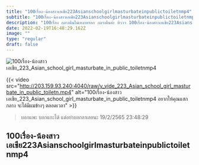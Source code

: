```yaml
---
title: "100เรื่อง-น้องสาวเอเชีย223Asianschoolgirlmasturbateinpublictoiletnmp4"
subtitle: "100เรื่อง-น้องสาวเอเชีย223Asianschoolgirlmasturbateinpublictoiletnmp4 ทำไมตังค์ในบัญชี ไม่มีเยอะเหมือนความดีที่ทำไว้บ้างนะ เห้ออ"
description: "100เรื่อง กลางคืนไม่เหงาหรอก กลางคืนอ่ะ หิววว 100เรื่อง-น้องสาวเอเชีย223Asianschoolgirlmasturbateinpublictoiletnmp4 19/2/2565 23:48:29"
date: 2022-02-19T16:48:29.162Z
image: ""
type: "regular"
draft: false
---
```


![100เรื่อง-น้องสาวเอเชีย_223_Asian_school_girl_masturbate_in_public_toiletnmp4](http://203.159.93.240:4040/raw/v_vide_223_Asian_school_girl_masturbate_in_public_toiletn.jpg)

{{< video src="http://203.159.93.240:4040/raw/v_vide_223_Asian_school_girl_masturbate_in_public_toiletn.mp4" alt="100เรื่อง-น้องสาวเอเชีย_223_Asian_school_girl_masturbate_in_public_toiletnmp4 อยากให้คุณแสกกลาง จะได้มีผมข้างๆ ตลอดเวลา" >}}


> บอกแพะ บอกแกะได้ แต่อย่าบอกลาเลยนะ 19/2/2565 23:48:29

## 100เรื่อง-น้องสาวเอเชีย223Asianschoolgirlmasturbateinpublictoiletnmp4
